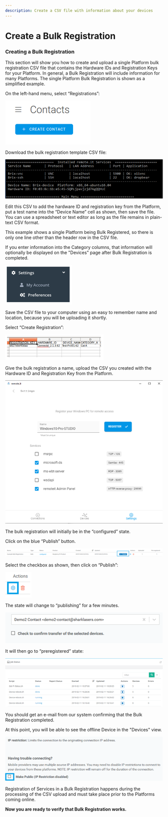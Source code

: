 ```yaml
---
description: Create a CSV file with information about your devices
---
```


# Create a Bulk Registration

### **Creating a Bulk Registration**

This section will show you how to create and upload a single Platform bulk registration CSV file that contains the Hardware IDs and Registration Keys for your Platform.  In general, a Bulk Registration will include information for many Platforms.  The single Platform Bulk Registration is shown as a simplified example.

On the left-hand menu, select “Registrations”:

![](../../.gitbook/assets/image%20%28497%29.png)

Download the bulk registration template CSV file:

![](../../.gitbook/assets/image%20%28417%29.png)

Edit this CSV to add the hardware ID and registration key from the Platform, put a test name into the “Device Name” cell as shown, then save the file.  You can use a spreadsheet or text editor as long as the file remains in plain-text CSV format.

This example shows a single Platform being Bulk Registered, so there is only one line other than the header row in the CSV file.

If you enter information into the Category columns, that information will optionally be displayed on the "Devices" page after Bulk Registration is completed.

![](../../.gitbook/assets/image%20%28467%29.png)

Save the CSV file to your computer using an easy to remember name and location, because you will be uploading it shortly.

Select “Create Registration”:

![](../../.gitbook/assets/image%20%28174%29.png)

Give the bulk registration a name, upload the CSV you created with the Hardware ID and Registration Key from the Platform.

![](../../.gitbook/assets/image%20%28423%29.png)

The bulk registration will initially be in the “configured” state.  

Click on the blue “Publish” button.

![](../../.gitbook/assets/image%20%2870%29.png)

Select the checkbox as shown, then click on “Publish”:

![](../../.gitbook/assets/image%20%28291%29.png)

The state will change to “publishing” for a few minutes.

![](../../.gitbook/assets/image%20%28443%29.png)

It will then go to “preregistered” state:

![](../../.gitbook/assets/image%20%28186%29.png)

You should get an e-mail from our system confirming that the Bulk Registration completed.

At this point, you will be able to see the offline Device in the "Devices" view.  

![](../../.gitbook/assets/image%20%28188%29.png)

Registration of Services in a Bulk Registration happens during the processing of the CSV upload and must take place prior to the Platforms coming online.

**Now you are ready to verify that Bulk Registration works.**  


